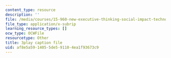 ```yaml
---
content_type: resource
description: ''
file: /media/courses/15-960-new-executive-thinking-social-impact-technology-projects-fall-2017-spring-2018/af8e5a5914055de591104ea1f93673c9_Ek90ivXyusk.vtt
file_type: application/x-subrip
learning_resource_types: []
ocw_type: OCWFile
resourcetype: Other
title: 3play caption file
uid: af8e5a59-1405-5de5-9110-4ea1f93673c9
---
```

